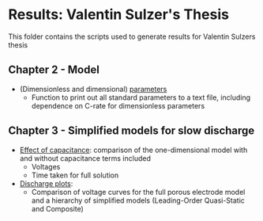 # Results: Valentin Sulzer's Thesis

This folder contains the scripts used to generate results for Valentin Sulzers thesis

## Chapter 2 - Model

- (Dimensionless and dimensional) [parameters](print_lead_acid_parameters.py)
    - Function to print out all standard parameters to a text file, including dependence on C-rate for dimensionless parameters

## Chapter 3 - Simplified models for slow discharge

- [Effect of capacitance](effect_of_capacitance.py): comparison of the one-dimensional model with and without capacitance terms included
    - Voltages
    - Time taken for full solution
- [Discharge plots](lead_acid_discharge.py):
    - Comparison of voltage curves for the full porous electrode model and a hierarchy of simplified models (Leading-Order Quasi-Static and Composite)
